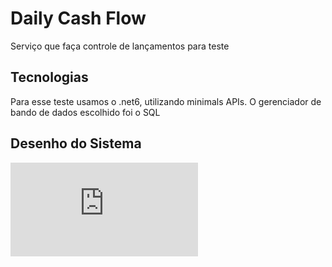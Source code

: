 # Daily Cash Flow
Serviço que faça controle de lançamentos para teste

## Tecnologias
Para esse teste usamos o .net6, utilizando minimals APIs.
O gerenciador de bando de dados escolhido foi o SQL 

## Desenho do Sistema
![Diagrama Geral](https://github.com/bisslee/DailyCashFlow/blob/master/Doc/diagrama%20geral.pdf)